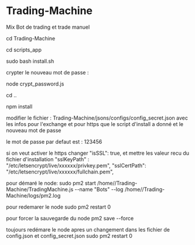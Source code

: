 # Trading-Machine
Mix Bot de trading et trade manuel

cd Trading-Machine

cd scripts_app

sudo bash install.sh

crypter le nouveau mot de passe :

node crypt_password.js




cd ..

npm install



modifier le fichier : Trading-Machine/jsons/configs/config_secret.json avec les infos pour l'exchange et pour https que le script d'install a donné et le nouveau mot de passe 

le mot de passe par defaut est : 123456

si on veut activer le https changer 
"isSSL": true,
et mettre les valeur recu du fichier d'installation
"sslKeyPath" : "/etc/letsencrypt/live/xxxxxx/privkey.pem",
"sslCertPath": "/etc/letsencrypt/live/xxxxxx/fullchain.pem",



pour démaré le node:
sudo pm2 start /home/<xxxxx>/Trading-Machine/TradingMachine.js --name "Bots" --log /home/<xxxxx>/Trading-Machine/logs/pm2.log


pour redemarer le node
sudo pm2 restart 0


pour forcer la sauvegarde du node
pm2 save --force


toujours redémare le node apres un changement dans les fichier de config.json et config_secret.json
sudo pm2 restart 0